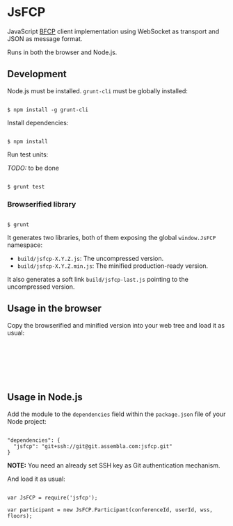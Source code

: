 # JsFCP

JavaScript [BFCP](http://tools.ietf.org/html/rfc4582) client implementation using WebSocket as transport and JSON as message format.

Runs in both the browser and Node.js.


## Development

Node.js must be installed. `grunt-cli` must be globally installed:

<pre><code>
$ npm install -g grunt-cli
</code></pre>

Install dependencies:

<pre><code>
$ npm install
</code></pre>

Run test units:

*TODO:* to be done

<pre><code>
$ grunt test
</code></pre>

### Browserified library

<pre><code>
$ grunt
</code></pre>

It generates two libraries, both of them exposing the global `window.JsFCP` namespace:

* `build/jsfcp-X.Y.Z.js`: The uncompressed version.
* `build/jsfcp-X.Y.Z.min.js`: The minified production-ready version.

It also generates a soft link `build/jsfcp-last.js` pointing to the uncompressed version.


## Usage in the browser

Copy the browserified and minified version into your web tree and load it as usual:

<pre><code>
<script src='js/jsfcp-X.Y.Z.min.js'></script>

<script>
    var participant = new JsFCP.Participant(conferenceId, userId, wss, floors);
</script>
</code></pre>


## Usage in Node.js

Add the module to the `dependencies` field within the `package.json` file of your Node project:

<pre><code>
"dependencies": {
  "jsfcp": "git+ssh://git@git.assembla.com:jsfcp.git"
}
</code></pre>

**NOTE:** You need an already set SSH key as Git authentication mechanism.

And load it as usual:

<pre><code>
var JsFCP = require('jsfcp');

var participant = new JsFCP.Participant(conferenceId, userId, wss, floors);
</code></pre>
